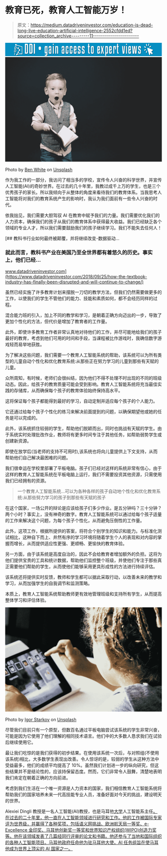 # 教育已死，教育人工智能万岁！

> 原文：<https://medium.datadriveninvestor.com/education-is-dead-long-live-education-artificial-intelligence-2552cfdd1ed?source=collection_archive---------11----------------------->

[![](img/c20d844d219b0974a33bdc2412789c45.png)](http://www.track.datadriveninvestor.com/1B9E)![](img/7377735694f7fb52bc8eab3108c98f54.png)

Photo by [Ben White](https://unsplash.com/@benwhitephotography?utm_source=medium&utm_medium=referral) on [Unsplash](https://unsplash.com?utm_source=medium&utm_medium=referral)

作为我工作的一部分，我访问了相当多的学校，宣传令人兴奋的科学世界，并宣传人工智能(AI)的奇妙世界。在过去的几十年里，我教过成千上万的学生，也是三个优秀孩子的家长。所以我倾向于从整体的角度来看待我们的教育体系。当我思考人工智能将对我们的教育系统产生的影响时，我认为我们面前有一些令人兴奋的时代。

依我拙见，我们需要大胆驾驭 AI 在教育中赋予我们的力量。我们需要优化我们的人力资本，确保我们的孩子从我们的教育体系中获得最大收益。我们已经缺乏各个领域的专业人才，所以我们需要鼓励我们的孩子继续学习。我们不能失去任何人！

[](https://www.datadriveninvestor.com/2018/09/25/how-the-textbook-industry-has-finally-been-disrupted-and-will-continue-to-change/) [## 教科书行业如何最终被颠覆，并将继续改变-数据驱动…

### 就此而言，教科书产业在美国乃至全世界都有着悠久的历史。事实上，他们已经…

www.datadriveninvestor.com](https://www.datadriveninvestor.com/2018/09/25/how-the-textbook-industry-has-finally-been-disrupted-and-will-continue-to-change/) 

虽然已经实施了许多教育计划来摆脱一刀切的教学方法，但我们仍然需要做更多的工作，以使我们的学生不管他们的能力、技能和素质如何，都不会经历同样的过程。

混合能力班的引入，加上不同的教学和学习，是朝着正确方向迈出的一步，导致了更加个性化的方法，但代价是增加了教育者的工作量。

此外，即使许多教育工作者非常认真地对待他们的工作，并尽可能地给我们的孩子最好的教育，考虑到他们可用的时间和手段，当课程被比作游戏时，我确信数字游戏轻而易举地获胜。

为了解决这些问题，我们需要一个教育人工智能系统的帮助，该系统可以为所有类型的儿童自动个性化和优化教育系统:从那些正在努力学习的儿童到那些有天赋的儿童。

众所周知，有时候，老师们会很纠结，因为他们不得不处理不时出现的不同的班级动态。因此，给孩子的教育质量可能会受到影响。教育人工智能系统将充当最佳实践的存储库，从而确保每个孩子的教育体验始终保持高水平。

这将保证每个孩子都能得到最好的学习，自动定制并适应每个孩子的个人能力。

它还通过给每个孩子个性化的练习来解决前面提到的问题，以确保期望他或她的任务是可以完成的。

此外，该系统抓住较弱的学生，帮助他们脱颖而出，同时也挑战有天赋的学生。由于系统实时处理批改作业，教师将有更多时间专注于其他任务，如帮助弱势学生或创建新资源。

即使在放学后(当老师的支持不可用时),该系统也将向儿童提供上下文支持，从而帮助他们自己解决最困难的问题。

我们很幸运在学校里部署了平板电脑。孩子们已经对这样的系统非常有信心，由于这样的教育人工智能系统在平板电脑上运行，我们不需要投资其他资源，只需使用我们已经拥有的资源。

> 一个教育人工智能系统…可以为各种各样的孩子自动地个性化和优化教育系统:从那些努力学习的孩子到那些有天赋的孩子

在这个国家，一场公开的辩论是应该给孩子们多少作业。是五分钟吗？三十分钟？两个小时？事实上，没有神奇的数字。教育人工智能系统可以通过给每个孩子适量的工作来解决这个问题，为每个孩子个性化，从而避免压倒性的工作量。

此外，这项工作，根据所提供的答案，将符合个别学生的知识和能力。与标准化测试相比，这种自下而上、井然有序的学习环境将随着学生个人的表现和对内容的掌握而增长，从而提供适应性更强、更顺畅、更愉快的教育体验。

另一方面，由于该系统是高度自治的，因此不会给教育者增加额外的负担。这将为他们提供宝贵的工具和统计数据，帮助他们监控整个班级，并使他们专注于那些真正需要他们帮助的学生，从而使他们能够采用更具形成性的方法进行持续评估。

该系统还将提供实时反馈，教师和学生都可以据此采取行动，以改善未来的教学和学习，从而加强学生的自我调节和监测策略。

本质上，教育人工智能系统帮助教师更有效地管理班级和支持所有学生，从而提高整体学习和评估体验。

![](img/4026e409482967116e31d56b28b91a96.png)

Photo by [Igor Starkov](https://unsplash.com/@igorstarkoff?utm_source=medium&utm_medium=referral) on [Unsplash](https://unsplash.com?utm_source=medium&utm_medium=referral)

尽管我们目前只有一个原型，但数百名通过平板电脑尝试该系统的学生非常兴奋，可能是因为它使用了他们理解的相同技术语言。他们中的大多数人恳求我们在试验后继续使用它。

最让我们吃惊的是我们获得的初步结果。在使用该系统一次后，与对照组(不使用该系统)相比，大多数学生表现出改善。令人惊讶的是，较弱的学生从这种方法中受益最多，他们的成绩平均提高了 10%。虽然我们计划进一步的纵向研究，但这些结果并不是结论性的，应该持保留态度。然而，它们非常令人鼓舞，清楚地表明我们肯定在朝着正确的方向前进。

考虑到我们生活在一个唯一资源是人力资本的国家，我们相信教育人工智能系统将帮助我们的国家培养未来一代高技能专业人员，准备好面对今天的挑战，建设明天的世界。

Alexiei Dingli 教授是一名人工智能(AI)教授，也是马耳他[大学](https://www.um.edu.mt)人工智能系主任[。在过去的二十年里，他一直在人工智能领域进行研究和工作。他的工作被国际专家评为世界级，并赢得了各种奖项，包括语义网挑战、欧洲航天局一等奖、e-Excellence 金印奖、马耳他创新奖一等奖和世界知识产权组织(WIPO)创造力奖等。他在该领域发表了几篇经同行评审的论文和书籍。他还参与了当地和国际组织的各种人工智能项目。马耳他政府任命他为驻马耳他大使。AI 任务组旨在使马耳他成为世界上顶尖的 AI 国家之一。](https://www.facebook.com/AIMalta/)